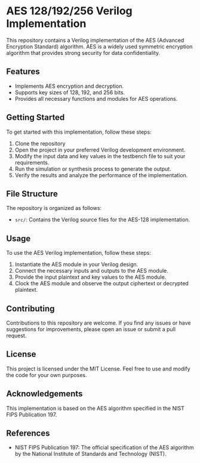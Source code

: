 # AES 128/192/256 Verilog Implementation

This repository contains a Verilog implementation of the AES (Advanced Encryption Standard) algorithm. AES is a widely used symmetric encryption algorithm that provides strong security for data confidentiality.

## Features

- Implements AES encryption and decryption.
- Supports key sizes of 128, 192, and 256 bits.
- Provides all necessary functions and modules for AES operations.

## Getting Started

To get started with this implementation, follow these steps:

1. Clone the repository
2. Open the project in your preferred Verilog development environment.
3. Modify the input data and key values in the testbench file to suit your requirements.
4. Run the simulation or synthesis process to generate the output.
5. Verify the results and analyze the performance of the implementation.

## File Structure

The repository is organized as follows:

- `src/`: Contains the Verilog source files for the AES-128 implementation.

## Usage

To use the AES Verilog implementation, follow these steps:

1. Instantiate the AES module in your Verilog design.
2. Connect the necessary inputs and outputs to the AES module.
3. Provide the input plaintext and key values to the AES module.
4. Clock the AES module and observe the output ciphertext or decrypted plaintext.

## Contributing

Contributions to this repository are welcome. If you find any issues or have suggestions for improvements, please open an issue or submit a pull request.

## License

This project is licensed under the MIT License. Feel free to use and modify the code for your own purposes.

## Acknowledgements

This implementation is based on the AES algorithm specified in the NIST FIPS Publication 197.

## References

- NIST FIPS Publication 197: The official specification of the AES algorithm by the National Institute of Standards and Technology (NIST).
